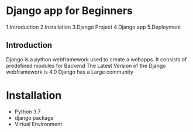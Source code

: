 # Django app for Beginners

1.Introduction
2.Installation
3.Django Project
4.Django app
5.Deployment

## Introduction

  Django is a python webframework used to create a webapps.
  It consists of predefined modules for Backend
  The Latest Version of the Django webframework is 4.0 
  Django has a Large community

# Installation

<ul>
  <li>Python 3.7</li>
  <li>django package </li>
  <li>Virtual Environment </li>
 </ul>

